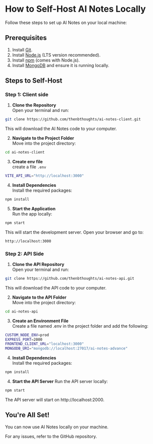 # How to Self-Host AI Notes Locally

Follow these steps to set up AI Notes on your local machine:

## Prerequisites
1. Install [Git](https://git-scm.com/).
2. Install [Node.js](https://nodejs.org/) (LTS version recommended).
3. Install [npm](https://www.npmjs.com/) (comes with Node.js).
4. Install [MongoDB](https://www.mongodb.com/try/download/community) and ensure it is running locally.

## Steps to Self-Host

### Step 1: Client side

1. **Clone the Repository**  
Open your terminal and run:
```bash
git clone https://github.com/thenbthoughts/ai-notes-client.git
```

This will download the AI Notes code to your computer.

2. **Navigate to the Project Folder**  
Move into the project directory:

```bash
cd ai-notes-client
```

3. **Create env file**  
create a file `.env`
```bash
VITE_API_URL="http://localhost:3000"
```

4. **Install Dependencies**  
Install the required packages:
```bash
npm install
```

5. **Start the Application**  
Run the app locally:
```bash
npm start
```

This will start the development server. Open your browser and go to:

```bash
http://localhost:3000
```

### Step 2: API Side

1. **Clone the API Repository**  
Open your terminal and run:
```bash
git clone https://github.com/thenbthoughts/ai-notes-api.git
```
This will download the API code to your computer.

2. **Navigate to the API Folder**  
Move into the project directory:
```bash
cd ai-notes-api
```

3. **Create an Environment File**  
Create a file named .env in the project folder and add the following:
```bash
CUSTOM_NODE_ENV=prod
EXPRESS_PORT=2000
FRONTEND_CLIENT_URL="localhost:3000"
MONGODB_URI="mongodb://localhost:27017/ai-notes-advance"
```

4. **Install Dependencies**  
Install the required packages:
```bash
npm install
```

4. **Start the API Server**
Run the API server locally:
```bash
npm start
```

The API server will start on http://localhost:2000.

## You're All Set!
You can now use AI Notes locally on your machine.

For any issues, refer to the GitHub repository.